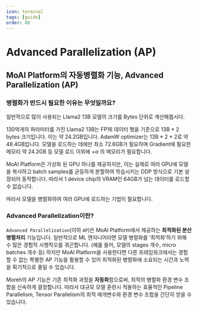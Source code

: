 ```yaml
---
icon: terminal
tags: [guide]
order: 80
---
```


# Advanced Parallelization (AP)

## MoAI Platform의 자동병렬화 기능,  Advanced Parallelization (AP)

### 병렬화가 반드시 필요한 이유는 무엇일까요?

일반적으로 많이 사용되는 Llama2 13B 모델의 크기를 Bytes 단위로 계산해봅시다.

130억개의 파라미터를 가진 Llama2 13B는 FP16 데이터 형을 기준으로 13B * 2 bytes 크기입니다. 이는 약 24.2GB입니다. AdamW optimizer는 13B * 2 * 2로 약 48.4GB입니다. 모델을 로드하는 데에만 최소 72.6GB가 필요하며 Gradient에 필요한 메모리 약 24.2GB 등 모델 로드 이외에 +$\alpha$ 의 메모리가 필요합니다. 

MoAI Platform은 가상화 된 GPU 하나를 제공하지만, 이는 실제로 여러 GPU에 모델을 복사하고 batch samples를 균등하게 분할하여 학습시키는 DDP 방식으로 기본 설정되어 동작합니다. 따라서 1 device chip의 VRAM인 64GB가 넘는 데이터를 로드할 수 없습니다.

따라서 모델을 병렬화하여 여러 GPU에 로드하는 기법이 필요합니다.

### Advanced Parallelization이란?

`Advanced Parallelization`(이하 `AP`)은 MoAI Platform에서 제공하는 **최적화된 분산 병렬처리** 기능입니다. 일반적으로 ML 엔지니어라면 모델 병렬화를 ‘최적화’하기 위해 수 많은 경험적 시행착오를 겪곤합니다. (예를 들어, 모델의 stages 개수, micro batches 개수 등) 하지만 MoAI Platform을 사용한다면 다른 프레임워크에서는 경험할 수 없는 특별한 AP 기능을 활용할 수 있어 최적화된 병렬화에 소요되는 시간과 노력을 획기적으로 줄일 수 있습니다.

Moreh의 AP 기능은 기존 최적화 과정을 **자동화**함으로써, 최적의 병렬화 환경 변수 조합을 신속하게 결정합니다. 따라서 대규모 모델 훈련시 적용하는 효율적인 Pipeline Parallelism, Tensor Parallelism의 최적 매개변수와 환경 변수 조합을 간단히 얻을 수 있습니다.
